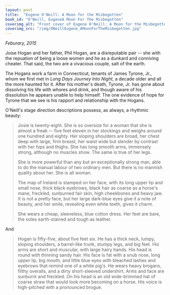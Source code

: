 ```yaml
---
layout: post
title:  "Eugene O'Neill: A Moon for the Misbegotten"
book_id: "O'Neill, EugeneA Moon For The Misbegotten"
coverimg_alt: "Front cover of Eugene O'Neill: A Moon for the Misbegotten"
coverimg_src: "/img/ONeillEugene_AMoonForTheMisbegotten.jpg"
---
```


_Feburary, 2015_

Joise Hogan and her father, Phil Hogan, are a disreputable pair --
she with the repuation of being a loose women and he as a dunkard and
conniving cheater. That said, the two are a vivacious couple, salt of
the earth.

The Hogans work a farm in Connecticut, tenants of James
Tyrone, Jr., whom we first met in _Long Days Journey Into Night_, a
decade older and all the more haunted for it. After his mother's
death, Tyrone, Jr. has gone about dissolving his life with whores and
drink, and though aware of his dissolution he appears unable to help
himself. The one evidence of hope for Tyrone that we see is his
rapport and relationship with the Hogans.

O'Neill's stage direction descriptions possess, as always, a rhythmic
beauty:

> Josie is twenty-eight. She is so oversize for a woman that she is
> almost a freak -- five feet eleven in her stockings and weighs
> around one hundred and eighty. Her sloping shoulders are broad, her
> chest deep with large, firm breast, her waist wide but slender by
> contrast with her hips and thighs. She has long smooth arms,
> immensely strong, although no muscles show. The same is true of her
> legs.
>
> She is more powerful than any but an exceptionally strong man, able
> to do the manual labour of two ordinary men. But there is no mannish
> quality about her. She is all woman.
>
> The map of Ireland is stamped on her face, with its long upper lip
> and small nose, thick black eyebrows, black hair as coarse as a
> horse's mane, freckled, sunburned fair skin, high cheekbones and
> heavy jaw. It is not a pretty face, but her large dark-blue eyes
> give it a note of beauty, and her smile, revealing even white teeth,
> gives it charm.
>
> She wears a cheap, sleeveless, blue cotton dress. Her feet are bare,
> the soles earth-stained and tough as leather.

And

> Hogan is fifty-five, about five feet six. He has a thick neck, lumpy,
> sloping shoulders, a barrel-like trunk, stumpy legs, and big feet.
> His arms are short and muscular, with large hairy hands. His head is
> round with thinning sandy hair. His face is fat with a snub nose,
> long upper lip, big mouth, and little blue eyes with bleached lashes
> and eyebrows that remind one of a white pig's. He wears heavy
> brogans, filthy overalls, and a dirty short-sleeved undershirt. Arms
> and face are sunburnt and freckled. On his head is an old
> wide-brimmed hat of coarse straw that would look more becoming on a
> horse. His voice is high-pitched with a pronounced brogue.
